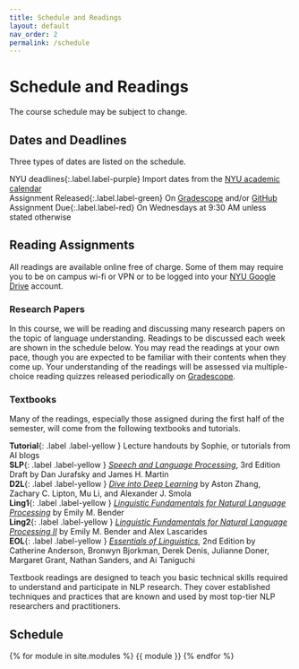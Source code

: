 ```yaml
---
title: Schedule and Readings
layout: default
nav_order: 2
permalink: /schedule
---
```


# Schedule and Readings

The course schedule may be subject to change. 

## Dates and Deadlines

Three types of dates are listed on the schedule.

<span>NYU deadlines</span>{:.label.label-purple} Import dates from the [NYU academic calendar](https://www.nyu.edu/students/student-information-and-resources/registration-records-and-graduation/academic-calendar.html?semester=Spring%202024)  
<span>Assignment Released</span>{:.label.label-green} On [Gradescope](https://www.gradescope.com) and/or [GitHub](https://github.com/nyu-dsga1012-s24)  
<span>Assignment Due</span>{:.label.label-red} On Wednesdays at 9:30 AM unless stated otherwise


## Reading Assignments

All readings are available online free of charge. Some of them may require you to be on campus wi-fi or VPN or to be logged into your [NYU Google Drive](https://www.nyu.edu/life/information-technology/communication-and-collaboration/document-collaboration-and-sharing/nyu-drive.html) account.

### Research Papers

In this course, we will be reading and discussing many research papers on the topic of language understanding. Readings to be discussed each week are shown in the schedule below. You may read the readings at your own pace, though you are expected to be familiar with their contents when they come up. Your understanding of the readings will be assessed via multiple-choice reading quizzes released periodically on [Gradescope](https://www.gradescope.com/).

### Textbooks

Many of the readings, especially those assigned during the first half of the semester, will come from the following textbooks and tutorials.

**Tutorial**{: .label .label-yellow } Lecture handouts by Sophie, or tutorials from AI blogs  
**SLP**{: .label .label-yellow } [_Speech and Language Processing_](https://web.stanford.edu/~jurafsky/slp3/), 3rd Edition Draft by Dan Jurafsky and James H. Martin  
**D2L**{: .label .label-yellow } [_Dive into Deep Learning_](https://d2l.ai/index.html) by Aston Zhang, Zachary C. Lipton, Mu Li, and Alexander J. Smola  
**Ling1**{: .label .label-yellow } [_Linguistic Fundamentals for Natural Language Processing_](https://link.springer.com/book/10.1007/978-3-031-02150-3) by Emily M. Bender  
**Ling2**{: .label .label-yellow } [_Linguistic Fundamentals for Natural Language Processing II_](https://link.springer.com/book/10.1007/978-3-031-02172-5) by Emily M. Bender and Alex Lascarides  
**EOL**{: .label .label-yellow } [_Essentials of Linguistics_](https://ecampusontario.pressbooks.pub/essentialsoflinguistics2/), 2nd Edition by Catherine Anderson, Bronwyn Bjorkman, Derek Denis, Julianne Doner, Margaret Grant, Nathan Sanders, and Ai Taniguchi  

Textbook readings are designed to teach you basic technical skills required to understand and participate in NLP research. They cover established techniques and practices that are known and used by most top-tier NLP researchers and practitioners.

## Schedule

{% for module in site.modules %}
{{ module }}
{% endfor %}
